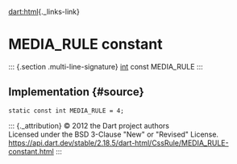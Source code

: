 [dart:html](../../dart-html/dart-html-library){._links-link}

MEDIA\_RULE constant
====================

::: {.section .multi-line-signature}
[int](../../dart-core/int-class) const MEDIA\_RULE
:::

Implementation {#source}
--------------

``` {.language-dart data-language="dart"}
static const int MEDIA_RULE = 4;
```

::: {._attribution}
© 2012 the Dart project authors\
Licensed under the BSD 3-Clause \"New\" or \"Revised\" License.\
<https://api.dart.dev/stable/2.18.5/dart-html/CssRule/MEDIA_RULE-constant.html>
:::
